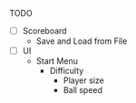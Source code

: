 TODO

- [ ] Scoreboard 
  - Save and Load from File 
- [ ] UI 
  - Start Menu 
    - Difficulty 
      - Player size
      - Ball speed
